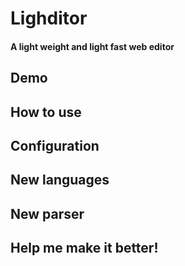 # Lighditor
#### A light weight and light fast web editor

## Demo

## How to use

## Configuration

## New languages

## New parser

## Help me make it better!
